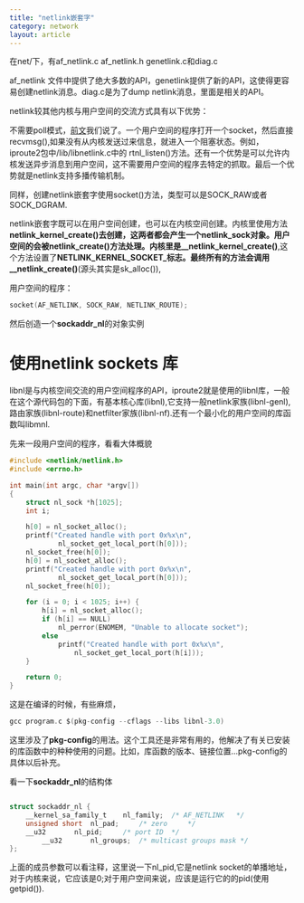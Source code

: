 ```yaml
---
title: "netlink嵌套字"
category: network
layout: article
---
```


在net/下，有af_netlink.c af_netlink.h genetlink.c和diag.c

af_netlink 文件中提供了绝大多数的API，genetlink提供了新的API，这使得更容易创建netlink消息。diag.c是为了dump netlink消息，里面是相关的API。

netlink较其他内核与用户空间的交流方式具有以下优势：

不需要poll模式，[前文](http://www.aftermath.cn/liinux_network_flow.html)我们说了。一个用户空间的程序打开一个socket，然后直接recvmsg(),如果没有从内核发送过来信息，就进入一个阻塞状态。例如，iproute2包中/lib/libnetlink.c中的 rtnl_listen()方法。还有一个优势是可以允许内核发送异步消息到用户空间，这不需要用户空间的程序去特定的抓取。最后一个优势就是netlink支持多播传输机制。


同样，创建netlink嵌套字使用socket()方法，类型可以是SOCK_RAW或者SOCK_DGRAM.

netlink嵌套字既可以在用户空间创建，也可以在内核空间创建。内核里使用方法**netlink_kernel_create()**去创建，这两者都会产生一个netlink_sock对象。用户空间的会被**netlink_create()**方法处理。内核里是**__netlink_kernel_create()**,这个方法设置了**NETLINK_KERNEL_SOCKET_**标志。最终所有的方法会调用**__netlink_create()**(源头其实是sk_alloc()),

用户空间的程序：

```c
socket(AF_NETLINK, SOCK_RAW, NETLINK_ROUTE);
```

然后创造一个**sockaddr_nl**的对象实例

# 使用netlink sockets 库

libnl是与内核空间交流的用户空间程序的API，iproute2就是使用的libnl库，一般在这个源代码包的下面，有基本核心库(libnl),它支持一般netlink家族(libnl-genl),路由家族(libnl-route)和netfilter家族(libnl-nf).还有一个最小化的用户空间的库函数叫libmnl.

先来一段用户空间的程序，看看大体概貌

```c
#include <netlink/netlink.h>
#include <errno.h>

int main(int argc, char *argv[])
{
	struct nl_sock *h[1025];
	int i;

	h[0] = nl_socket_alloc();
	printf("Created handle with port 0x%x\n",
			nl_socket_get_local_port(h[0]));
	nl_socket_free(h[0]);
	h[0] = nl_socket_alloc();
	printf("Created handle with port 0x%x\n",
			nl_socket_get_local_port(h[0]));
	nl_socket_free(h[0]);

	for (i = 0; i < 1025; i++) {
		h[i] = nl_socket_alloc();
		if (h[i] == NULL)
			nl_perror(ENOMEM, "Unable to allocate socket");
		else
			printf("Created handle with port 0x%x\n",
				nl_socket_get_local_port(h[i]));
	}

	return 0;
}
```

这是在编译的时候，有些麻烦，

```c
gcc program.c $(pkg-config --cflags --libs libnl-3.0)
```

这里涉及了**pkg-config**的用法。这个工具还是非常有用的，他解决了有关已安装的库函数中的种种使用的问题。比如，库函数的版本、链接位置...pkg-config的具体以后补充。

看一下**sockaddr_nl**的结构体

```c

struct sockaddr_nl {
	__kernel_sa_family_t	nl_family;	/* AF_NETLINK	*/
	unsigned short	nl_pad;		/* zero		*/
	__u32		nl_pid;		/* port ID	*/
       	__u32		nl_groups;	/* multicast groups mask */
};
```

上面的成员参数可以看注释，这里说一下nl_pid,它是netlink socket的单播地址，对于内核来说，它应该是0;对于用户空间来说，应该是运行它的的pid(使用getpid()).
